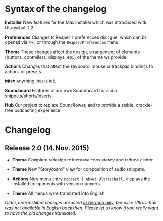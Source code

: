 # Syntax of the changelog

**Installer**
New features for the Mac installer which was introduced with Ultraschall 1.2.

**Preferences**
Changes to Reaper's preferences dialogue, which can be opened via `⌘`+`,` or through the `Reaper/Preferences` menu.

**Theme**
These changes affect the design, arrangement of elements (buttons, controllers, displays, etc.) of the theme we provide.

**Actions**
Changes that affect the keyboard, mouse or trackpad bindings to actions or presets.

**Misc**
Anything that is left.

**Soundboard**
Features of our own Soundboard for audio snippets/shorts/inserts.

**Hub**
Our project to replace Soundflower, and to provide a stable, crackle-free podcasting experience.

# Changelog

## Release 2.0 (14. Nov. 2015)

* **Theme** Complete redesign to increase consistency and reduce clutter.

* **Theme** New "Storyboard" view for composition of audio snippets.

* **Actions** New menu entry `Podcast | About Ultraschall…` displays the installed components with version numbers.

* **Theme** All menus were translated into English.

*Older, untranslated changes are listed [in German only](CHANGELOG-DE.md), because Ultraschall was not available in English back then. Please let us know if you really want to have the old changes translated.*
